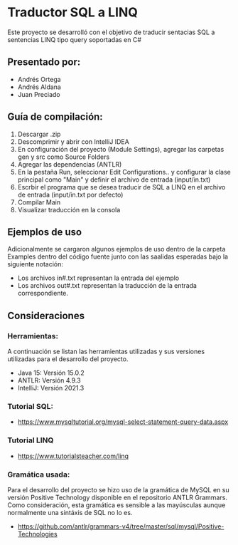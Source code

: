 # Traductor SQL a LINQ

Este proyecto se desarrolló con el objetivo de traducir sentacias SQL a
sentencias LINQ tipo query soportadas en C#

## Presentado por:

- Andrés Ortega
- Andrés Aldana
- Juan Preciado

## Guía de compilación:

1. Descargar .zip
2. Descomprimir y abrir con IntelliJ IDEA
3. En configuración del proyecto (Module Settings), agregar las carpetas gen y src como Source Folders
4. Agregar las dependencias (ANTLR)
5. En la pestaña Run, seleccionar Edit Configurations.. y configurar la clase principal como "Main" y definir el archivo de entrada (input/in.txt)
6. Escrbir el programa que se desea traducir de SQL a LINQ en el archivo de entrada (input/in.txt por defecto)
7. Compilar Main
8. Visualizar traducción en la consola

## Ejemplos de uso

Adicionalmente se cargaron algunos ejemplos de uso dentro de la carpeta
Examples dentro del código fuente junto con las saalidas esperadas bajo
la siguiente notación:

- Los archivos in#.txt representan la entrada del ejemplo
- Los archivos out#.txt representan la traducción de la entrada correspondiente.

## Consideraciones

### Herramientas:

A continuación se listan las herramientas utilizadas y sus versiones
utilizadas para el desarrollo del proyecto.

- Java 15: Versión 15.0.2
- ANTLR: Versión 4.9.3
- IntelliJ: Versión 2021.3

### Tutorial SQL:

- https://www.mysqltutorial.org/mysql-select-statement-query-data.aspx

### Tutorial LINQ

- https://www.tutorialsteacher.com/linq

### Gramática usada:

Para el desarrollo del proyecto se hizo uso de la gramática de MySQL en
su versión Positive Technology disponible en el repositorio ANTLR Grammars.
Como consideración, esta gramática es sensible a las mayúsculas aunque
normalmente  una sintáxis de SQL no lo es.

- https://github.com/antlr/grammars-v4/tree/master/sql/mysql/Positive-Technologies

